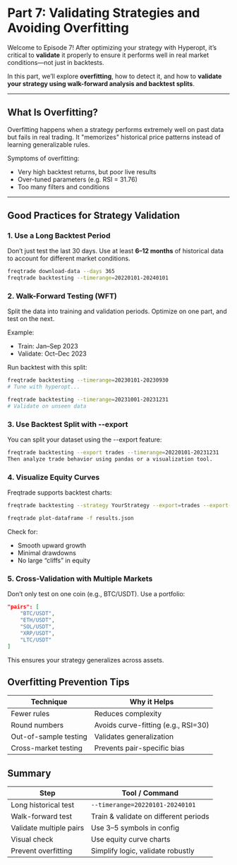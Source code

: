 # Part 7: Validating Strategies and Avoiding Overfitting

Welcome to Episode 7! After optimizing your strategy with Hyperopt, it’s critical to **validate** it properly to ensure it performs well in real market conditions—not just in backtests.

In this part, we’ll explore **overfitting**, how to detect it, and how to **validate your strategy using walk-forward analysis and backtest splits**.

---

## What Is Overfitting?

Overfitting happens when a strategy performs extremely well on past data but fails in real trading. It "memorizes" historical price patterns instead of learning generalizable rules.

Symptoms of overfitting:
- Very high backtest returns, but poor live results
- Over-tuned parameters (e.g. RSI = 31.76)
- Too many filters and conditions

---

## Good Practices for Strategy Validation

### 1. **Use a Long Backtest Period**
Don’t just test the last 30 days. Use at least **6–12 months** of historical data to account for different market conditions.

```bash
freqtrade download-data --days 365
freqtrade backtesting --timerange=20220101-20240101
```

### 2. Walk-Forward Testing (WFT)
Split the data into training and validation periods. Optimize on one part, and test on the next.

Example:

- Train: Jan–Sep 2023
- Validate: Oct–Dec 2023

Run backtest with this split:

```bash
freqtrade backtesting --timerange=20230101-20230930
# Tune with hyperopt...

freqtrade backtesting --timerange=20231001-20231231
# Validate on unseen data
```
### 3. Use Backtest Split with --export
You can split your dataset using the --export feature:

```bash
freqtrade backtesting --export trades --timerange=20220101-20231231
Then analyze trade behavior using pandas or a visualization tool.
```

### 4. Visualize Equity Curves
Freqtrade supports backtest charts:

```bash
freqtrade backtesting --strategy YourStrategy --export=trades --export-filename=results.json

freqtrade plot-dataframe -f results.json
```
Check for:

- Smooth upward growth
- Minimal drawdowns
- No large “cliffs” in equity

### 5. Cross-Validation with Multiple Markets
Don’t only test on one coin (e.g., BTC/USDT). Use a portfolio:

```json
"pairs": [
    "BTC/USDT",
    "ETH/USDT",
    "SOL/USDT",
    "XRP/USDT",
    "LTC/USDT"
]
```
This ensures your strategy generalizes across assets.

## Overfitting Prevention Tips
| Technique             | Why it Helps                        |
| --------------------- | ----------------------------------- |
| Fewer rules           | Reduces complexity                  |
| Round numbers         | Avoids curve-fitting (e.g., RSI=30) |
| Out-of-sample testing | Validates generalization            |
| Cross-market testing  | Prevents pair-specific bias         |


## Summary
| Step                    | Tool / Command                        |
| ----------------------- | ------------------------------------- |
| Long historical test    | `--timerange=20220101-20240101`       |
| Walk-forward test       | Train & validate on different periods |
| Validate multiple pairs | Use 3–5 symbols in config             |
| Visual check            | Use equity curve charts               |
| Prevent overfitting     | Simplify logic, validate robustly     |
